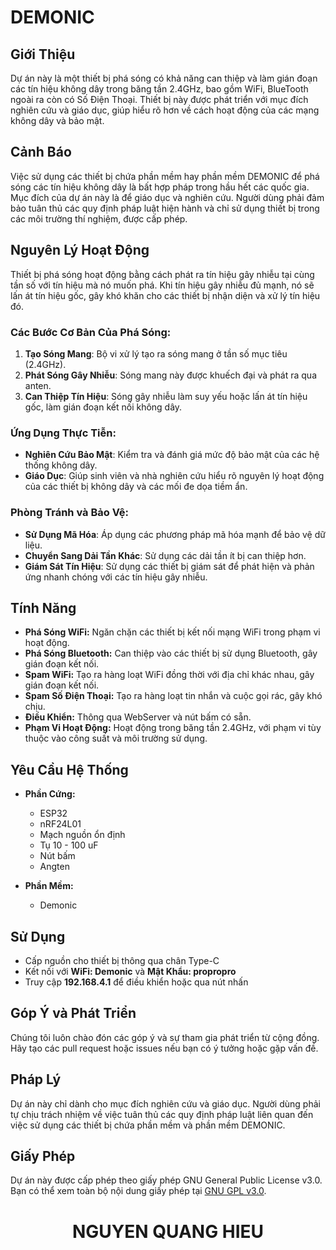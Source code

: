# **DEMONIC**

## **Giới Thiệu**
Dự án này là một thiết bị phá sóng có khả năng can thiệp và làm gián đoạn các tín hiệu không dây trong băng tần 2.4GHz, bao gồm WiFi, BlueTooth ngoài ra còn có Số Điện Thoại. Thiết bị này được phát triển với mục đích nghiên cứu và giáo dục, giúp hiểu rõ hơn về cách hoạt động của các mạng không dây và bảo mật.

## **Cảnh Báo**
Việc sử dụng các thiết bị chứa phần mềm hay phần mềm DEMONIC để phá sóng các tín hiệu không dây là bất hợp pháp trong hầu hết các quốc gia. Mục đích của dự án này là để giáo dục và nghiên cứu. Người dùng phải đảm bảo tuân thủ các quy định pháp luật hiện hành và chỉ sử dụng thiết bị trong các môi trường thí nghiệm, được cấp phép.

## **Nguyên Lý Hoạt Động**
Thiết bị phá sóng hoạt động bằng cách phát ra tín hiệu gây nhiễu tại cùng tần số với tín hiệu mà nó muốn phá. Khi tín hiệu gây nhiễu đủ mạnh, nó sẽ lấn át tín hiệu gốc, gây khó khăn cho các thiết bị nhận diện và xử lý tín hiệu đó.

### **Các Bước Cơ Bản Của Phá Sóng:**
1. **Tạo Sóng Mang**: Bộ vi xử lý tạo ra sóng mang ở tần số mục tiêu (2.4GHz).
2. **Phát Sóng Gây Nhiễu**: Sóng mang này được khuếch đại và phát ra qua anten.
3. **Can Thiệp Tín Hiệu**: Sóng gây nhiễu làm suy yếu hoặc lấn át tín hiệu gốc, làm gián đoạn kết nối không dây.

### **Ứng Dụng Thực Tiễn:**
- **Nghiên Cứu Bảo Mật**: Kiểm tra và đánh giá mức độ bảo mật của các hệ thống không dây.
- **Giáo Dục**: Giúp sinh viên và nhà nghiên cứu hiểu rõ nguyên lý hoạt động của các thiết bị không dây và các mối đe dọa tiềm ẩn.

### **Phòng Tránh và Bảo Vệ:**
- **Sử Dụng Mã Hóa**: Áp dụng các phương pháp mã hóa mạnh để bảo vệ dữ liệu.
- **Chuyển Sang Dải Tần Khác**: Sử dụng các dải tần ít bị can thiệp hơn.
- **Giám Sát Tín Hiệu**: Sử dụng các thiết bị giám sát để phát hiện và phản ứng nhanh chóng với các tín hiệu gây nhiễu.

## **Tính Năng**
- **Phá Sóng WiFi:** Ngăn chặn các thiết bị kết nối mạng WiFi trong phạm vi hoạt động.
- **Phá Sóng Bluetooth:** Can thiệp vào các thiết bị sử dụng Bluetooth, gây gián đoạn kết nối.
- **Spam WiFi:** Tạo ra hàng loạt WiFi đồng thời với địa chỉ khác nhau, gây gián đoạn kết nối.
- **Spam Số Điện Thoại:** Tạo ra hàng loạt tin nhắn và cuộc gọi rác, gây khó chịu.
- **Điều Khiển:** Thông qua WebServer và nút bấm có sẵn.
- **Phạm Vi Hoạt Động:** Hoạt động trong băng tần 2.4GHz, với phạm vi tùy thuộc vào công suất và môi trường sử dụng.

## **Yêu Cầu Hệ Thống**
- **Phần Cứng:**
  - ESP32
  - nRF24L01
  - Mạch nguồn ổn định
  - Tụ 10 - 100 uF
  - Nút bấm
  - Angten

- **Phần Mềm:**
  - Demonic

## **Sử Dụng**
- Cấp nguồn cho thiết bị thông qua chân Type-C
- Kết nối với **WiFi: Demonic** và **Mật Khẩu: propropro**
- Truy cập **192.168.4.1** để điều khiển hoặc qua nút nhấn

## **Góp Ý và Phát Triển**
Chúng tôi luôn chào đón các góp ý và sự tham gia phát triển từ cộng đồng. Hãy tạo các pull request hoặc issues nếu bạn có ý tưởng hoặc gặp vấn đề.

## **Pháp Lý**
Dự án này chỉ dành cho mục đích nghiên cứu và giáo dục. Người dùng phải tự chịu trách nhiệm về việc tuân thủ các quy định pháp luật liên quan đến việc sử dụng các thiết bị chứa phần mềm và phần mềm DEMONIC.

## **Giấy Phép**
Dự án này được cấp phép theo giấy phép GNU General Public License v3.0. Bạn có thể xem toàn bộ nội dung giấy phép tại [GNU GPL v3.0](https://www.gnu.org/licenses/gpl-3.0.en.html).

<h1 align="center"> NGUYEN QUANG HIEU </h1>
